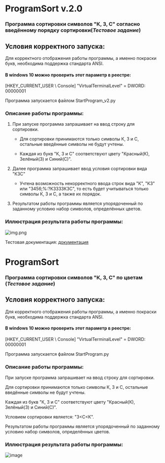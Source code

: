 # ProgramSort v.2.0
### Программа сортировки символов "К, З, С" согласно введённому порядку сортировки(*Тестовое задание*)
## Условия корректного запуска:
Для корректного отображения работы программы, а именно покраски букв,
необходима поддержка стандарта ANSI.
#### В windows 10 можно проверить этот параметр в реестре:
[HKEY_CURRENT_USER \ Console] "VirtualTerminalLevel" = DWORD: 00000001

Программа запускается файлом StartProgram_v2.py

### Описание работы программы:

1. При запуске программа запрашивает на ввод строку для сортировки.

    - Для сортировки принимаются только символы К, З и С, остальные введённые символы не будут учтены.

    - Каждая из букв "К, З и С" соответствуют цвету "Красный(К), Зелёный(З) и Синий(С)".


2. Далее программа запрашивает ввод условия сортировки вида "КЗС"
    - Учтена возможность некорректного ввода строк вида "К", "КЗ" или "3456;%:?КЗЗЗЗКЗС",
      то есть будет учитываться только символы К, З и С, а также их порядок.
    
    

3. Результатом работы программы является упорядоченный по заданному условию набор символов, определённых цветов.


### Иллюстрация результата работы программы:
![img.png](img.png)

Тестовая документация: [документация][1]




# ProgramSort
### Программа сортировки символов "К, З, С" по цветам (*Тестовое задание*)

## Условия корректного запуска:
Для корректного отображения работы программы, а именно покраски букв,
необходима поддержка стандарта ANSI.

#### В windows 10 можно проверить этот параметр в реестре:

[HKEY_CURRENT_USER \ Console] "VirtualTerminalLevel" = DWORD: 00000001

Программа запускается файлом StartProgram.py

### Описание работы программы:

При запуске программа запрашивает на ввод строку для сортировки.

Для сортировки принимаются только символы К, З и С, остальные введённые символы не будут учтены.

Каждая из букв "К, З и С" соответствуют цвету "Красный(К), Зелёный(З) и Синий(С)".

Условием сортировки является: "З<С<К".

Результатом работы программы является упорядоченный по заданному условию набор символов, определённых цветов.

### Иллюстрация результата работы программы:
![image](https://user-images.githubusercontent.com/79124989/114736339-35d54780-9d70-11eb-94ba-c556c33066fd.png)

[1]: (https://github.com/GlubokinV/ProgramSort/tree/Program_Sort_v2.0/Documentation)